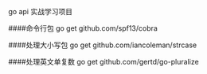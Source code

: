 go api 实战学习项目

####命令行包
go get github.com/spf13/cobra

####处理大小写包
go get github.com/iancoleman/strcase

####处理英文单复数
go get github.com/gertd/go-pluralize